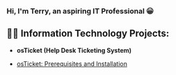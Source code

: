 ### Hi, I'm Terry, an aspiring IT Professional 😀

<h2>👨‍💻 Information Technology Projects:</h2>

- <b>osTicket (Help Desk Ticketing System)</b>

- [osTicket: Prerequisites and Installation](https://github.com/nickbannenberg/osticket-prereqs)
